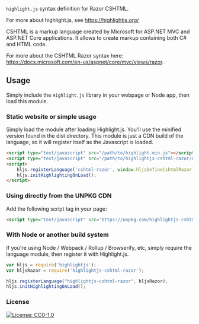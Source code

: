 `highlight.js` syntax definition for Razor CSHTML.

For more about highlight.js, see https://highlightjs.org/

CSHTML is a markup language created by Microsoft for ASP.NET MVC and ASP.NET Core applications. It allows to create markup containing both C# and HTML code.

For more about the CSHTML Razor syntax here: https://docs.microsoft.com/en-us/aspnet/core/mvc/views/razor.

## Usage

Simply include the `Highlight.js` library in your webpage or Node app, then load this module.

### Static website or simple usage
Simply load the module after loading Highlight.js. You'll use the minified version found in the dist directory. This module is just a CDN build of the language, so it will register itself as the Javascript is loaded.

```html
<script type="text/javascript" src="/path/to/highlight.min.js"></script>
<script type="text/javascript" src="/path/to/highlightjs-cshtml-razor/dist/cshtml-razor.min.js"></script>
<script>
    hljs.registerLanguage('cshtml-razor', window.hljsDefineCshtmlRazor);
    hljs.initHighlightingOnLoad();
</script>
```

### Using directly from the UNPKG CDN

Add the following script tag in your page:

```html
<script type="text/javascript" src="https://unpkg.com/highlightjs-cshtml-razor/dist/cshtml-razor.min.js"></script>
```

### With Node or another build system

If you're using Node / Webpack / Rollup / Browserify, etc, simply require the language module, then register it with Highlight.js.
   
```javascript
var hljs = require('highlightjs');
var hljsRazor = require('highlightjs-cshtml-razor');

hljs.registerLanguage("highlightjs-cshtml-razor", hljsRazor);
hljs.initHighlightingOnLoad();
```

### License

[![License: CC0-1.0](https://img.shields.io/badge/License-CC0%201.0-lightgrey.svg)](http://creativecommons.org/publicdomain/zero/1.0/)